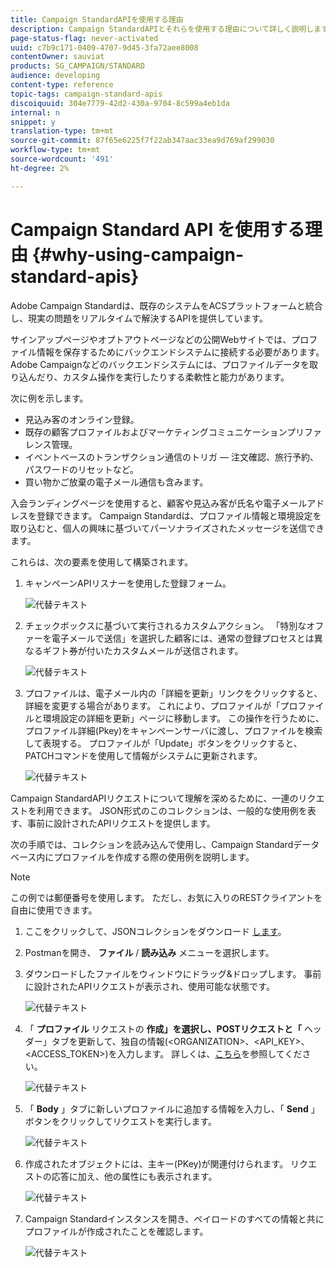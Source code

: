 ```yaml
---
title: Campaign StandardAPIを使用する理由
description: Campaign StandardAPIとそれらを使用する理由について詳しく説明します。
page-status-flag: never-activated
uuid: c7b9c171-0409-4707-9d45-3fa72aee8008
contentOwner: sauviat
products: SG_CAMPAIGN/STANDARD
audience: developing
content-type: reference
topic-tags: campaign-standard-apis
discoiquuid: 304e7779-42d2-430a-9704-8c599a4eb1da
internal: n
snippet: y
translation-type: tm+mt
source-git-commit: 87f65e6225f7f22ab347aac33ea9d769af299030
workflow-type: tm+mt
source-wordcount: '491'
ht-degree: 2%

---
```



# Campaign Standard API を使用する理由 {#why-using-campaign-standard-apis}

Adobe Campaign Standardは、既存のシステムをACSプラットフォームと統合し、現実の問題をリアルタイムで解決するAPIを提供しています。

サインアップページやオプトアウトページなどの公開Webサイトでは、プロファイル情報を保存するためにバックエンドシステムに接続する必要があります。 Adobe Campaignなどのバックエンドシステムには、プロファイルデータを取り込んだり、カスタム操作を実行したりする柔軟性と能力があります。

次に例を示します。

* 見込み客のオンライン登録。
* 既存の顧客プロファイルおよびマーケティングコミュニケーションプリファレンス管理。
* イベントベースのトランザクション通信のトリガ — 注文確認、旅行予約、パスワードのリセットなど。
* 買い物かご放棄の電子メール通信も含みます。

入会ランディングページを使用すると、顧客や見込み客が氏名や電子メールアドレスを登録できます。 Campaign Standardは、プロファイル情報と環境設定を取り込むと、個人の興味に基づいてパーソナライズされたメッセージを送信できます。

これらは、次の要素を使用して構築されます。

1. キャンペーンAPIリスナーを使用した登録フォーム。

   ![代替テキスト](assets/apis_uc1.png)

1. チェックボックスに基づいて実行されるカスタムアクション。 「特別なオファーを電子メールで送信」を選択した顧客には、通常の登録プロセスとは異なるギフト券が付いたカスタムメールが送信されます。

   ![代替テキスト](assets/apis_uc2.png)

1. プロファイルは、電子メール内の「詳細を更新」リンクをクリックすると、詳細を変更する場合があります。 これにより、プロファイルが「プロファイルと環境設定の詳細を更新」ページに移動します。 この操作を行うために、プロファイル詳細(Pkey)をキャンペーンサーバに渡し、プロファイルを検索して表現する。 プロファイルが「Update」ボタンをクリックすると、PATCHコマンドを使用して情報がシステムに更新されます。

   ![代替テキスト](assets/apis_uc3.png)

Campaign StandardAPIリクエストについて理解を深めるために、一連のリクエストを利用できます。 JSON形式のこのコレクションは、一般的な使用例を表す、事前に設計されたAPIリクエストを提供します。

次の手順では、コレクションを読み込んで使用し、Campaign Standardデータベース内にプロファイルを作成する際の使用例を説明します。

>[!NOTE]
>
>この例では郵便番号を使用します。 ただし、お気に入りのRESTクライアントを自由に使用できます。

1. ここをクリックして、JSONコレクションをダウンロード [します](https://helpx.adobe.com/content/dam/help/en/campaign/kb/working-with-acs-api/_jcr_content/main-pars/download_section/download-1/KB_postman_collection.json.zip)。

1. Postmanを開き、 **ファイル** / **読み込み** メニューを選択します。

1. ダウンロードしたファイルをウィンドウにドラッグ&amp;ドロップします。 事前に設計されたAPIリクエストが表示され、使用可能な状態です。

   ![代替テキスト](assets/postman_collection.png)

1. 「 **プロファイル** リクエストの **作成」を選択し、POSTリクエストと「** ヘッダー」タブを更新して、独自の情報(&lt;ORGANIZATION>、&lt;API_KEY>、&lt;ACCESS_TOKEN>)を入力します。 詳しくは、[こちら](../../api/using/setting-up-api-access.md)を参照してください。

   ![代替テキスト](assets/postman_uc1.png)

1. 「 **Body** 」タブに新しいプロファイルに追加する情報を入力し、「 **Send** 」ボタンをクリックしてリクエストを実行します。

   ![代替テキスト](assets/postman_uc2.png)

1. 作成されたオブジェクトには、主キー(PKey)が関連付けられます。 リクエストの応答に加え、他の属性にも表示されます。

   ![代替テキスト](assets/postman_uc3.png)

1. Campaign Standardインスタンスを開き、ペイロードのすべての情報と共にプロファイルが作成されたことを確認します。

   ![代替テキスト](assets/postman_uc4.png)
